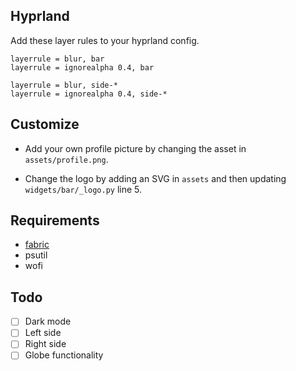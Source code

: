 ## Hyprland

Add these layer rules to your hyprland config.

```
layerrule = blur, bar
layerrule = ignorealpha 0.4, bar

layerrule = blur, side-*
layerrule = ignorealpha 0.4, side-*
```

## Customize

- Add your own profile picture by changing the asset in `assets/profile.png`. 

- Change the logo by adding an SVG in `assets` and then updating `widgets/bar/_logo.py` line 5.

## Requirements

- [fabric](https://github.com/Fabric-Development/fabric)
- psutil 
- wofi

## Todo

- [ ] Dark mode
- [ ] Left side
- [ ] Right side
- [ ] Globe functionality
